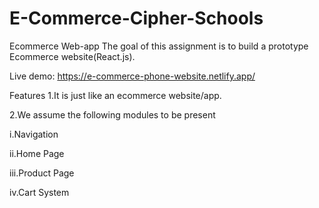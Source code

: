 # E-Commerce-Cipher-Schools


Ecommerce Web-app The goal of this assignment is to build a prototype Ecommerce website(React.js).

Live demo: https://e-commerce-phone-website.netlify.app/

Features
1.It is just like an ecommerce website/app.

2.We assume the following modules to be present

i.Navigation

ii.Home Page

iii.Product Page

iv.Cart System


